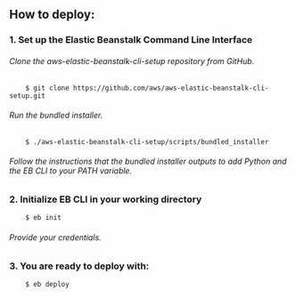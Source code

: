 ## How to deploy:

### 1. Set up the Elastic Beanstalk Command Line Interface
######   Clone the aws-elastic-beanstalk-cli-setup repository from GitHub.
        $ git clone https://github.com/aws/aws-elastic-beanstalk-cli-setup.git
######   Run the bundled installer.
        $ ./aws-elastic-beanstalk-cli-setup/scripts/bundled_installer
######   Follow the instructions that the bundled installer outputs to add Python and the EB CLI to your PATH variable.

### 2. Initialize EB CLI in your working directory
        $ eb init
######   Provide your credentials.
 
### 3. You are ready to deploy with:
        $ eb deploy
